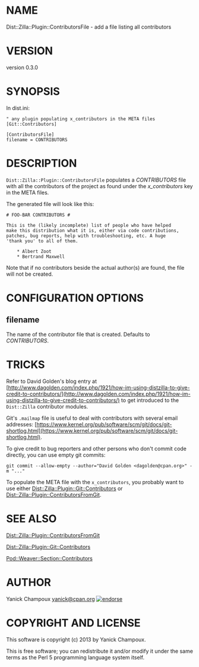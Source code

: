 # NAME

Dist::Zilla::Plugin::ContributorsFile - add a file listing all contributors

# VERSION

version 0.3.0

# SYNOPSIS

In dist.ini:

    " any plugin populating x_contributors in the META files
    [Git::Contributors]

    [ContributorsFile]
    filename = CONTRIBUTORS

# DESCRIPTION

`Dist::Zilla::Plugin::ContributorsFile` populates a _CONTRIBUTORS_ file
with all the contributors of the project as found under the
_x\_contributors_ key in the META files.

The generated file will look like this:

    # FOO-BAR CONTRIBUTORS #

    This is the (likely incomplete) list of people who have helped
    make this distribution what it is, either via code contributions, 
    patches, bug reports, help with troubleshooting, etc. A huge
    'thank you' to all of them.

        * Albert Zoot
        * Bertrand Maxwell

Note that if no contributors beside the actual author(s) are found,
the file will not be created.

# CONFIGURATION OPTIONS

## filename

The name of the contributor file that is created. Defaults to _CONTRIBUTORS_.

# TRICKS

Refer to David Golden's blog entry at 
[http://www.dagolden.com/index.php/1921/how-im-using-distzilla-to-give-credit-to-contributors/](http://www.dagolden.com/index.php/1921/how-im-using-distzilla-to-give-credit-to-contributors/)
to get introduced to the `Dist::Zilla` contributor modules.

Git's `.mailmap` file is useful to deal with contributors with several email
addresses:
[https://www.kernel.org/pub/software/scm/git/docs/git-shortlog.html](https://www.kernel.org/pub/software/scm/git/docs/git-shortlog.html).

To give credit to bug reporters and other persons who don't commit code
directly, you can use empty git commits:

    git commit --allow-empty --author="David Golden <dagolden@cpan.org>" -m "..."

To populate the META file with the `x_contributors`, you probably want to use
either [Dist::Zilla::Plugin::Git::Contributors](https://metacpan.org/pod/Dist::Zilla::Plugin::Git::Contributors) or
[Dist::Zilla::Plugin::ContributorsFromGit](https://metacpan.org/pod/Dist::Zilla::Plugin::ContributorsFromGit).

# SEE ALSO

[Dist::Zilla::Plugin::ContributorsFromGit](https://metacpan.org/pod/Dist::Zilla::Plugin::ContributorsFromGit)

[Dist::Zilla::Plugin::Git::Contributors](https://metacpan.org/pod/Dist::Zilla::Plugin::Git::Contributors)

[Pod::Weaver::Section::Contributors](https://metacpan.org/pod/Pod::Weaver::Section::Contributors)

# AUTHOR

Yanick Champoux <yanick@cpan.org> [![endorse](http://api.coderwall.com/yanick/endorsecount.png)](http://coderwall.com/yanick)

# COPYRIGHT AND LICENSE

This software is copyright (c) 2013 by Yanick Champoux.

This is free software; you can redistribute it and/or modify it under
the same terms as the Perl 5 programming language system itself.
